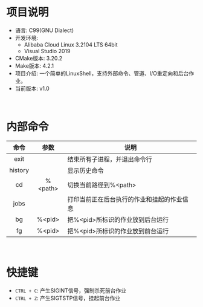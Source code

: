 # 项目说明
- 语言: C99(GNU Dialect)
- 开发环境: 
  - Alibaba Cloud Linux 3.2104 LTS 64bit
  - Visual Studio 2019
- CMake版本: 3.20.2
- Make版本: 4.2.1
- 项目介绍: 一个简单的LinuxShell，支持外部命令、管道、I/O重定向和后台作业。
- 当前版本: v1.0

<br/>

# 内部命令
|  命令   |   参数    | 说明                                       |
| :-----: | :-------: | ------------------------------------------ |
|  exit   |           | 结束所有子进程，并退出命令行               |
| history |           | 显示历史命令                               |
|   cd    | %\<path\> | 切换当前路径到%\<path\>                    |
|  jobs   |           | 打印当前正在后台执行的作业和挂起的作业信息 |
|   bg    | %\<pid\>  | 把%\<pid\>所标识的作业放到后台运行         |
|   fg    | %\<pid\>  | 把%\<pid\>所标识的作业放到前台运行       |

<br/>

# 快捷键
- `CTRL + C`: 产生SIGINT信号，强制杀死前台作业
- `CTRL + Z`: 产生SIGTSTP信号，挂起前台作业